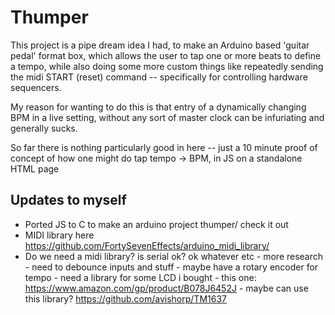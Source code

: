 # Thumper

This project is a pipe dream idea I had, to make an Arduino based 'guitar pedal' format box, which
allows the user to tap one or more beats to define a tempo, while also doing some more custom things like
repeatedly sending the midi START (reset) command -- specifically for controlling hardware sequencers.

My reason for wanting to do this is that entry of a dynamically changing BPM in a live setting, without
any sort of master clock can be infuriating and generally sucks.

So far there is nothing particularly good in here -- just a 10 minute proof of concept of how one might do
tap tempo -> BPM, in JS on a standalone HTML page

## Updates to myself

- Ported JS to C to make an arduino project thumper/ check it out
- MIDI library here https://github.com/FortySevenEffects/arduino_midi_library/
- Do we need a midi library?  is serial ok?  ok whatever etc
		- more research
		- need to debounce inputs and stuff
		- maybe have a rotary encoder for tempo
		- need a library for some LCD i bought
			- this one: https://www.amazon.com/gp/product/B078J6452J
			- maybe can use this library? https://github.com/avishorp/TM1637
